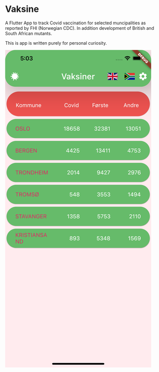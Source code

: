 # Vaksine

A Flutter App to track Covid vaccination for selected muncipalities as reported by FHI (Norwegian CDC). In addition development of British and South African mutants.

This is app is written purely for personal curiosity.

![screenshot](screenshot.png)



